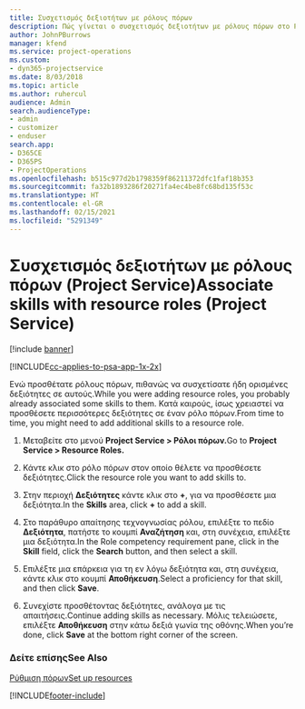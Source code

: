 ```yaml
---
title: Συσχετισμός δεξιοτήτων με ρόλους πόρων
description: Πώς γίνεται ο συσχετισμός δεξιοτήτων με ρόλους πόρων στο Project Service
author: JohnPBurrows
manager: kfend
ms.service: project-operations
ms.custom:
- dyn365-projectservice
ms.date: 8/03/2018
ms.topic: article
ms.author: ruhercul
audience: Admin
search.audienceType:
- admin
- customizer
- enduser
search.app:
- D365CE
- D365PS
- ProjectOperations
ms.openlocfilehash: b515c977d2b1798359f86211372dfc1faf18b353
ms.sourcegitcommit: fa32b1893286f20271fa4ec4be8fc68bd135f53c
ms.translationtype: HT
ms.contentlocale: el-GR
ms.lasthandoff: 02/15/2021
ms.locfileid: "5291349"
---
```

# <a name="associate-skills-with-resource-roles-project-service"></a><span data-ttu-id="169b4-103">Συσχετισμός δεξιοτήτων με ρόλους πόρων (Project Service)</span><span class="sxs-lookup"><span data-stu-id="169b4-103">Associate skills with resource roles (Project Service)</span></span>

[!include [banner](../includes/psa-now-project-operations.md)]

[!INCLUDE[cc-applies-to-psa-app-1x-2x](../includes/cc-applies-to-psa-app-1x-2x.md)]

<span data-ttu-id="169b4-104">Ενώ προσθέτατε ρόλους πόρων, πιθανώς να συσχετίσατε ήδη ορισμένες δεξιότητες σε αυτούς.</span><span class="sxs-lookup"><span data-stu-id="169b4-104">While you were adding resource roles, you probably already associated some skills to them.</span></span> <span data-ttu-id="169b4-105">Κατά καιρούς, ίσως χρειαστεί να προσθέσετε περισσότερες δεξιότητες σε έναν ρόλο πόρων.</span><span class="sxs-lookup"><span data-stu-id="169b4-105">From time to time, you might need to add additional skills to a resource role.</span></span>  
  
1.  <span data-ttu-id="169b4-106">Μεταβείτε στο μενού **Project Service > Ρόλοι πόρων.**</span><span class="sxs-lookup"><span data-stu-id="169b4-106">Go to **Project Service > Resource Roles.**</span></span>  
  
2.  <span data-ttu-id="169b4-107">Κάντε κλικ στο ρόλο πόρων στον οποίο θέλετε να προσθέσετε δεξιότητες.</span><span class="sxs-lookup"><span data-stu-id="169b4-107">Click the resource role you want to add skills to.</span></span>  
  
3.  <span data-ttu-id="169b4-108">Στην περιοχή **Δεξιότητες** κάντε κλικ στο **+**, για να προσθέσετε μια δεξιότητα.</span><span class="sxs-lookup"><span data-stu-id="169b4-108">In the **Skills** area, click **+** to add a skill.</span></span>  
  
4.  <span data-ttu-id="169b4-109">Στο παράθυρο απαίτησης τεχνογνωσίας ρόλου, επιλέξτε το πεδίο **Δεξιότητα**, πατήστε το κουμπί **Αναζήτηση** και, στη συνέχεια, επιλέξτε μια δεξιότητα.</span><span class="sxs-lookup"><span data-stu-id="169b4-109">In the Role competency requirement pane, click in the **Skill** field, click the **Search** button,  and then select a skill.</span></span>  
  
5.  <span data-ttu-id="169b4-110">Επιλέξτε μια επάρκεια για τη εν λόγω δεξιότητα και, στη συνέχεια, κάντε κλικ στο κουμπί **Αποθήκευση**.</span><span class="sxs-lookup"><span data-stu-id="169b4-110">Select a proficiency for that skill, and then click **Save**.</span></span>  
  
6.  <span data-ttu-id="169b4-111">Συνεχίστε προσθέτοντας δεξιότητες, ανάλογα με τις απαιτήσεις.</span><span class="sxs-lookup"><span data-stu-id="169b4-111">Continue adding skills as necessary.</span></span> <span data-ttu-id="169b4-112">Μόλις τελειώσετε, επιλέξτε **Αποθήκευση** στην κάτω δεξιά γωνία της οθόνης.</span><span class="sxs-lookup"><span data-stu-id="169b4-112">When you’re done, click **Save** at the bottom right corner of the screen.</span></span>  
  
### <a name="see-also"></a><span data-ttu-id="169b4-113">Δείτε επίσης</span><span class="sxs-lookup"><span data-stu-id="169b4-113">See Also</span></span>  
 [<span data-ttu-id="169b4-114">Ρύθμιση πόρων</span><span class="sxs-lookup"><span data-stu-id="169b4-114">Set up resources</span></span>](../psa/set-up-resources.md)


[!INCLUDE[footer-include](../includes/footer-banner.md)]